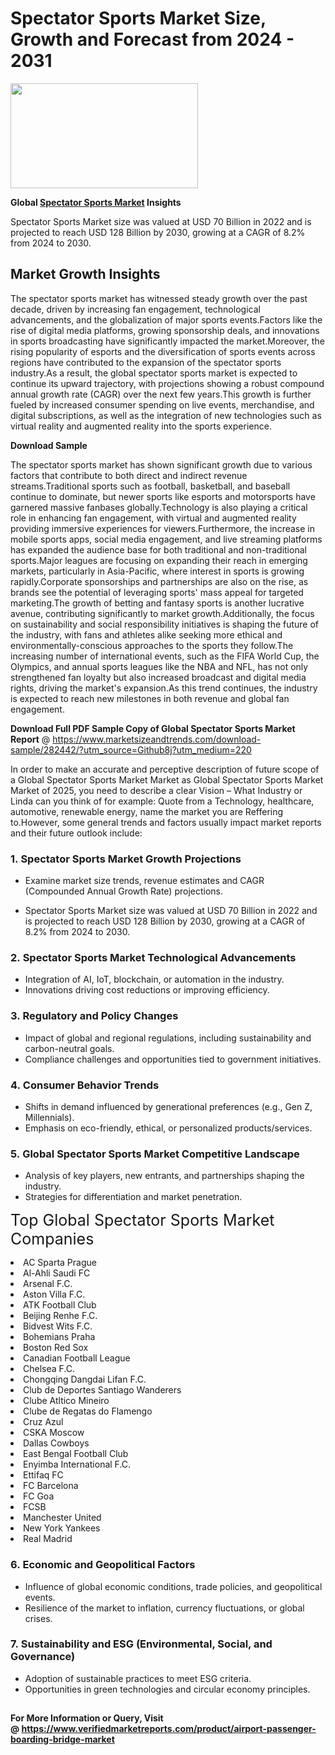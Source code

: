 <H1>Spectator Sports Market Size, Growth and Forecast from 2024 - 2031</H1><img class="aligncenter size-medium wp-image-584254" src="https://thirdeyenews.in/wp-content/uploads/2024/09/Global-Market-Research-300x168.jpeg" alt="" width="300" height="168" /><p><strong>Global&nbsp;<a href="https://www.marketsizeandtrends.com/download-sample/282442/?utm_source=Github8j?utm_medium=220">Spectator Sports Market</a> Insights</strong></p><p>Spectator Sports Market size was valued at USD 70 Billion in 2022 and is projected to reach USD 128 Billion by 2030, growing at a CAGR of 8.2% from 2024 to 2030.</p><p><h2>Market Growth Insights</h2> <p>The spectator sports market has witnessed steady growth over the past decade, driven by increasing fan engagement, technological advancements, and the globalization of major sports events.Factors like the rise of digital media platforms, growing sponsorship deals, and innovations in sports broadcasting have significantly impacted the market.Moreover, the rising popularity of esports and the diversification of sports events across regions have contributed to the expansion of the spectator sports industry.As a result, the global spectator sports market is expected to continue its upward trajectory, with projections showing a robust compound annual growth rate (CAGR) over the next few years.This growth is further fueled by increased consumer spending on live events, merchandise, and digital subscriptions, as well as the integration of new technologies such as virtual reality and augmented reality into the sports experience.</p> <p><strong>Download Sample</strong></p> <p>The spectator sports market has shown significant growth due to various factors that contribute to both direct and indirect revenue streams.Traditional sports such as football, basketball, and baseball continue to dominate, but newer sports like esports and motorsports have garnered massive fanbases globally.Technology is also playing a critical role in enhancing fan engagement, with virtual and augmented reality providing immersive experiences for viewers.Furthermore, the increase in mobile sports apps, social media engagement, and live streaming platforms has expanded the audience base for both traditional and non-traditional sports.Major leagues are focusing on expanding their reach in emerging markets, particularly in Asia-Pacific, where interest in sports is growing rapidly.Corporate sponsorships and partnerships are also on the rise, as brands see the potential of leveraging sports' mass appeal for targeted marketing.The growth of betting and fantasy sports is another lucrative avenue, contributing significantly to market growth.Additionally, the focus on sustainability and social responsibility initiatives is shaping the future of the industry, with fans and athletes alike seeking more ethical and environmentally-conscious approaches to the sports they follow.The increasing number of international events, such as the FIFA World Cup, the Olympics, and annual sports leagues like the NBA and NFL, has not only strengthened fan loyalty but also increased broadcast and digital media rights, driving the market's expansion.As this trend continues, the industry is expected to reach new milestones in both revenue and global fan engagement.<p><span class=""><strong>Download Full PDF Sample Copy of Global Spectator Sports Market Report</strong> @ <a href="https://www.marketsizeandtrends.com/download-sample/282442/?utm_source=Github8j?utm_medium=220" target="_blank">https://www.marketsizeandtrends.com/download-sample/282442/?utm_source=Github8j?utm_medium=220</a></span></p><p>In order to make an accurate and perceptive description of future scope of a Global&nbsp;Spectator Sports Market Market as Global&nbsp;Spectator Sports Market Market of 2025, you need to describe a clear Vision &ndash; What Industry or Linda can you think of for example: Quote from a Technology, healthcare, automotive, renewable energy, name the market you are Reffering to.However, some general trends and factors usually impact market reports and their future outlook include:</p><h3>1.&nbsp;<strong>Spectator Sports Market Growth Projections</strong></h3><ul><li>Examine market size trends, revenue estimates and CAGR (Compounded Annual Growth Rate) projections.</li><li><p>Spectator Sports Market size was valued at USD 70 Billion in 2022 and is projected to reach USD 128 Billion by 2030, growing at a CAGR of 8.2% from 2024 to 2030.</p></li></ul><h3>2.&nbsp;<strong>Spectator Sports Market Technological Advancements</strong></h3><ul><li>Integration of AI, IoT, blockchain, or automation in the industry.</li><li>Innovations driving cost reductions or improving efficiency.</li></ul><h3>3.&nbsp;<strong>Regulatory and Policy Changes</strong></h3><ul><li>Impact of global and regional regulations, including sustainability and carbon-neutral goals.</li><li>Compliance challenges and opportunities tied to government initiatives.</li></ul><h3>4.&nbsp;<strong>Consumer Behavior Trends</strong></h3><ul><li>Shifts in demand influenced by generational preferences (e.g., Gen Z, Millennials).</li><li>Emphasis on eco-friendly, ethical, or personalized products/services.</li></ul><h3>5.&nbsp;<strong>Global Spectator Sports Market Competitive Landscape</strong></h3><ul><li>Analysis of key players, new entrants, and partnerships shaping the industry.</li><li>Strategies for differentiation and market penetration.</li></ul><p data-pm-slice="1 1 []"><span style="color: inherit; font-family: inherit; font-size: 25px;">Top Global Spectator Sports Market Companies</span></p><div class="" data-test-id=""><p><li>AC Sparta Prague</li><li> Al-Ahli Saudi FC</li><li> Arsenal F.C.</li><li> Aston Villa F.C.</li><li> ATK Football Club</li><li> Beijing Renhe F.C.</li><li> Bidvest Wits F.C.</li><li> Bohemians Praha</li><li> Boston Red Sox</li><li> Canadian Football League</li><li> Chelsea F.C.</li><li> Chongqing Dangdai Lifan F.C.</li><li> Club de Deportes Santiago Wanderers</li><li> Clube Atltico Mineiro</li><li> Clube de Regatas do Flamengo</li><li> Cruz Azul</li><li> CSKA Moscow</li><li> Dallas Cowboys</li><li> East Bengal Football Club</li><li> Enyimba International F.C.</li><li> Ettifaq FC</li><li> FC Barcelona</li><li> FC Goa</li><li> FCSB</li><li> Manchester United</li><li> New York Yankees</li><li> Real Madrid</li></p></div><h3>6.&nbsp;<strong>Economic and Geopolitical Factors</strong></h3><ul><li>Influence of global economic conditions, trade policies, and geopolitical events.</li><li>Resilience of the market to inflation, currency fluctuations, or global crises.</li></ul><h3>7.&nbsp;<strong>Sustainability and ESG (Environmental, Social, and Governance)</strong></h3><ul><li>Adoption of sustainable practices to meet ESG criteria.</li><li>Opportunities in green technologies and circular economy principles.</li></ul><h2><strong style="font-size: 14px;">For More Information or Query, Visit @&nbsp;</strong><a style="background-color: #ffffff; font-size: 14px;" href="https://www.marketsizeandtrends.com/report/spectator-sports-market/" target="_blank">https://www.verifiedmarketreports.com/product/airport-passenger-boarding-bridge-market</a></h2>